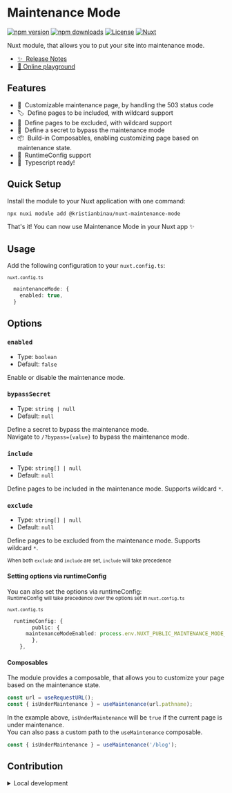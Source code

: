 # Maintenance Mode

[![npm version][npm-version-src]][npm-version-href]
[![npm downloads][npm-downloads-src]][npm-downloads-href]
[![License][license-src]][license-href]
[![Nuxt][nuxt-src]][nuxt-href]

Nuxt module, that allows you to put your site into maintenance mode.

- [✨ &nbsp;Release Notes](/CHANGELOG.md)
- [🏀 Online playground](https://stackblitz.com/github/kristianbinau/nuxt-maintenance-mode?file=playground%2Fapp.vue)
<!-- - [📖 &nbsp;Documentation](https://example.com) -->

## Features

<!-- Highlight some of the features your module provide here -->

- 📝 &nbsp;Customizable maintenance page, by handling the 503 status code
- 🏷️ &nbsp;Define pages to be included, with wildcard support
- 🔖 &nbsp;Define pages to be excluded, with wildcard support
- 🔑 &nbsp;Define a secret to bypass the maintenance mode
- 📦 &nbsp;Build-in Composables, enabling customizing page based on maintenance state.
- 🎨 &nbsp;RuntimeConfig support
- 🚀 &nbsp;Typescript ready!

## Quick Setup

Install the module to your Nuxt application with one command:

```bash
npx nuxi module add @kristianbinau/nuxt-maintenance-mode
```

That's it! You can now use Maintenance Mode in your Nuxt app ✨

## Usage

Add the following configuration to your `nuxt.config.ts`:

<small><code>nuxt.config.ts</code></small>
```ts
  maintenanceMode: {
    enabled: true,
  }
```

## Options

### `enabled`

- Type: `boolean`
- Default: `false`

Enable or disable the maintenance mode.

### `bypassSecret`

- Type: `string | null`
- Default: `null`

Define a secret to bypass the maintenance mode.  
Navigate to `/?bypass={value}` to bypass the maintenance mode.	

### `include`

- Type: `string[] | null`
- Default: `null`

Define pages to be included in the maintenance mode. Supports wildcard `*`.

### `exclude`

- Type: `string[] | null`
- Default: `null`

Define pages to be excluded from the maintenance mode. Supports wildcard `*`.

<small>When both `exclude` and `include` are set, `include` will take precedence</small>

#### Setting options via runtimeConfig

You can also set the options via runtimeConfig:  
<small>RuntimeConfig will take precedence over the options set in `nuxt.config.ts`</small>

<small><code>nuxt.config.ts</code></small>
```ts
  runtimeConfig: {
		public: {
      maintenanceModeEnabled: process.env.NUXT_PUBLIC_MAINTENANCE_MODE_ENABLED,
		},
	},
```

#### Composables

The module provides a composable, that allows you to customize your page based on the maintenance state.

```ts
const url = useRequestURL();
const { isUnderMaintenance } = useMaintenance(url.pathname);
```

In the example above, `isUnderMaintenance` will be `true` if the current page is under maintenance.  
You can also pass a custom path to the `useMaintenance` composable.

```ts
const { isUnderMaintenance } = useMaintenance('/blog');
```

## Contribution

<details>
  <summary>Local development</summary>
  
  ```bash
  # Install dependencies
  npm install
  
  # Generate type stubs
  npm run dev:prepare
  
  # Develop with the playground
  npm run dev
  
  # Build the playground
  npm run dev:build
  
  # Run ESLint
  npm run lint
  
  # Run Vitest
  npm run test
  npm run test:watch
  
  # Release new version
  npm run release
  ```

</details>

<!-- Badges -->

[npm-version-src]: https://img.shields.io/npm/v/@kristianbinau/nuxt-maintenance-mode/latest.svg?style=flat&colorA=020420&colorB=00DC82
[npm-version-href]: https://npmjs.com/package/@kristianbinau/nuxt-maintenance-mode
[npm-downloads-src]: https://img.shields.io/npm/dm/@kristianbinau/nuxt-maintenance-mode.svg?style=flat&colorA=020420&colorB=00DC82
[npm-downloads-href]: https://npm.chart.dev/@kristianbinau/nuxt-maintenance-mode
[license-src]: https://img.shields.io/npm/l/@kristianbinau/nuxt-maintenance-mode.svg?style=flat&colorA=020420&colorB=00DC82
[license-href]: https://npmjs.com/package/@kristianbinau/nuxt-maintenance-mode
[nuxt-src]: https://img.shields.io/badge/Nuxt-020420?logo=nuxt.js
[nuxt-href]: https://nuxt.com
